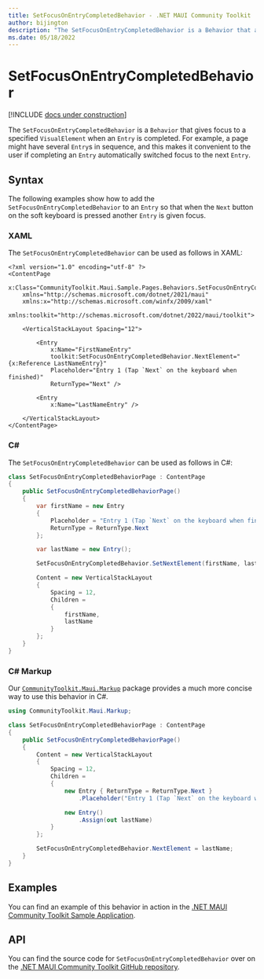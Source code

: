 ```yaml
---
title: SetFocusOnEntryCompletedBehavior - .NET MAUI Community Toolkit
author: bijington
description: "The SetFocusOnEntryCompletedBehavior is a Behavior that allows the user to validate a given text depending on specified parameters."
ms.date: 05/18/2022
---
```


# SetFocusOnEntryCompletedBehavior

[!INCLUDE [docs under construction](../includes/preview-note.md)]

The `SetFocusOnEntryCompletedBehavior` is a `Behavior` that gives focus to a specified `VisualElement` when an `Entry` is completed. For example, a page might have several `Entry`s in sequence, and this makes it convenient to the user if completing an `Entry` automatically switched focus to the next `Entry`.

## Syntax

The following examples show how to add the `SetFocusOnEntryCompletedBehavior` to an `Entry` so that when the `Next` button on the soft keyboard is pressed another `Entry` is given focus.

### XAML

The `SetFocusOnEntryCompletedBehavior` can be used as follows in XAML:

```xaml
<?xml version="1.0" encoding="utf-8" ?>
<ContentPage
    x:Class="CommunityToolkit.Maui.Sample.Pages.Behaviors.SetFocusOnEntryCompletedBehaviorPage"
    xmlns="http://schemas.microsoft.com/dotnet/2021/maui"
    xmlns:x="http://schemas.microsoft.com/winfx/2009/xaml"
    xmlns:toolkit="http://schemas.microsoft.com/dotnet/2022/maui/toolkit">

    <VerticalStackLayout Spacing="12">

        <Entry
            x:Name="FirstNameEntry"
            toolkit:SetFocusOnEntryCompletedBehavior.NextElement="{x:Reference LastNameEntry}"
            Placeholder="Entry 1 (Tap `Next` on the keyboard when finished)"
            ReturnType="Next" />
    
        <Entry
            x:Name="LastNameEntry" />

    </VerticalStackLayout>
</ContentPage>
```

### C#

The `SetFocusOnEntryCompletedBehavior` can be used as follows in C#:

```csharp
class SetFocusOnEntryCompletedBehaviorPage : ContentPage
{
    public SetFocusOnEntryCompletedBehaviorPage()
    {
        var firstName = new Entry
        {
            Placeholder = "Entry 1 (Tap `Next` on the keyboard when finished)",
            ReturnType = ReturnType.Next
        };

        var lastName = new Entry();

        SetFocusOnEntryCompletedBehavior.SetNextElement(firstName, lastName);

        Content = new VerticalStackLayout
        {
            Spacing = 12,
            Children = 
            {
                firstName,
                lastName
            }
        };
    }
}
```

### C# Markup

Our [`CommunityToolkit.Maui.Markup`](../markup/markup.md) package provides a much more concise way to use this behavior in C#.

```csharp
using CommunityToolkit.Maui.Markup;

class SetFocusOnEntryCompletedBehaviorPage : ContentPage
{
    public SetFocusOnEntryCompletedBehaviorPage()
    {
        Content = new VerticalStackLayout
        {
            Spacing = 12,
            Children = 
            {
                new Entry { ReturnType = ReturnType.Next }
                    .Placeholder("Entry 1 (Tap `Next` on the keyboard when finished)"),

                new Entry()
                    .Assign(out lastName)
            }
        };

        SetFocusOnEntryCompletedBehavior.NextElement = lastName;
    }
}
```

## Examples

You can find an example of this behavior in action in the [.NET MAUI Community Toolkit Sample Application](https://github.com/CommunityToolkit/Maui/blob/main/samples/CommunityToolkit.Maui.Sample/Pages/Behaviors/SetFocusOnEntryCompletedBehaviorPage.xaml).

## API

You can find the source code for `SetFocusOnEntryCompletedBehavior` over on the [.NET MAUI Community Toolkit GitHub repository](https://github.com/CommunityToolkit/Maui/blob/main/src/CommunityToolkit.Maui/Behaviors/SetFocusOnEntryCompletedBehavior.cs).